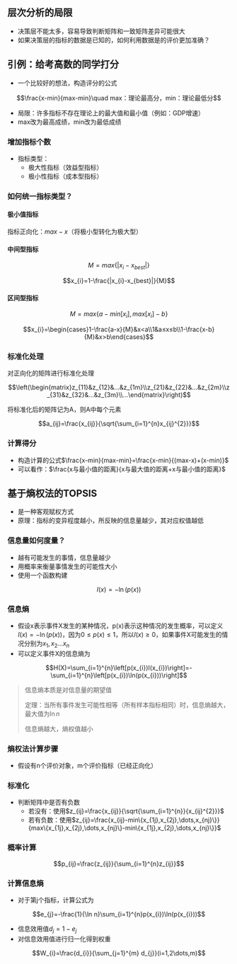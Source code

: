 ## 层次分析的局限
- 决策层不能太多，容易导致判断矩阵和一致矩阵差异可能很大
- 如果决策层的指标的数据是已知的，如何利用数据是的评价更加准确？
## 引例：给考高数的同学打分

- 一个比较好的想法，构造评分的公式
  
$$\frac{x-min}{max-min}\quad max：理论最高分，min：理论最低分$$

- 局限：许多指标不存在理论上的最大值和最小值（例如：GDP增速）
- max改为最高成绩，min改为最低成绩
### 增加指标个数
- 指标类型：
	- 极大性指标（效益型指标）
	- 极小性指标（成本型指标）
### 如何统一指标类型？

#### 极小值指标

指标正向化：$max-x$（将极小型转化为极大型）

#### 中间型指标

$$M=max\{|x_{i}-x_{best}|\}$$

$$x_{i}=1-\frac{|x_{i}-x_{best}|}{M}$$

#### 区间型指标
  
$$M=max\{a-min[x_{i}],max[x_{i}]-b\}$$

$$x_{i}=\begin{cases}1-\frac{a-x}{M}&x<a\\1&a≤x≤b\\1-\frac{x-b}{M}&x>b\end{cases}$$

### 标准化处理

对正向化的矩阵进行标准化处理

$$\left(\begin{matrix}z_{11}&z_{12}&...&z_{1m}\\z_{21}&z_{22}&...&z_{2m}\\z_{31}&z_{32}&...&z_{3m}\\...\end{matrix}\right)$$

将标准化后的矩阵记为A，则A中每个元素
  
$$a_{ij}=\frac{x_{ij}}{\sqrt{\sum_{i=1}^{n}x_{ij}^{2}}}$$

### 计算得分

- 构造计算的公式$\frac{x-min}{max-min}=\frac{x-min}{(max-x)+(x-min)}$
- 可以看作：$\frac{x与最小值的距离}{x与最大值的距离+x与最小值的距离}$

## 基于熵权法的TOPSIS

- 是一种客观赋权方式
- 原理：指标的变异程度越小，所反映的信息量越少，其对应权值越低

### 信息量如何度量？

- 越有可能发生的事情，信息量越少
- 用概率来衡量事情发生的可能性大小
- 使用一个函数构建
  
$$I(x)=-\ln\left(p(x)\right)$$

### 信息熵

- 假设x表示事件X发生的某种情况，p(x)表示这种情况的发生概率，可以定义$I(x)=-\ln{(p(x))}$，因为$0≤p(x)≤1$，所以$I(x)≥0$，如果事件X可能发生的情况分别为$x_{1},x_{2}\dots x_{n}$
- 可以定义事件X的信息熵为

$$H(X)=\sum_{i=1}^{n}\left[p(x_{i})I(x_{i})\right]=-\sum_{i=1}^{n}\left[p(x_{i})\ln(p(x_{i}))\right]$$

> 信息熵本质是对信息量的期望值
> 
> 定理：当所有事件发生可能性相等（所有样本指标相同）时，信息熵越大，最大值为$\ln n$
> 
> 信息熵越大，熵权值越小
### 熵权法计算步骤
- 假设有n个评价对象，m个评价指标（已经正向化）
### 标准化
- 判断矩阵中是否有负数
	- 若没有：使用$z_{ij}=\frac{x_{ij}}{\sqrt{\sum_{i=1}^{n}}{x_{ij}^{2}}}$
	- 若有负数：使用$z_{ij}=\frac{x_{ij}-min\{x_{1j},x_{2j},\dots,x_{nj}\}}{max\{x_{1j},x_{2j},\dots,x_{nj}\}-min\{x_{1j},x_{2j},\dots,x_{nj}\}}$
### 概率计算

$$p_{ij}=\frac{z_{ij}}{\sum_{i=1}^{n}z_{ij}}$$

### 计算信息熵
- 对于第j个指标，计算公式为

$$e_{j}=-\frac{1}{\ln n}\sum_{i=1}^{n}p(x_{i})\ln(p(x_{i}))$$

- 信息效用值$d_j=1-e_{j}$
- 对信息效用值进行归一化得到权重
  
$$W_{i}=\frac{d_{i}}{\sum_{j=1}^{m} d_{j}}(i=1,2\dots,m)$$